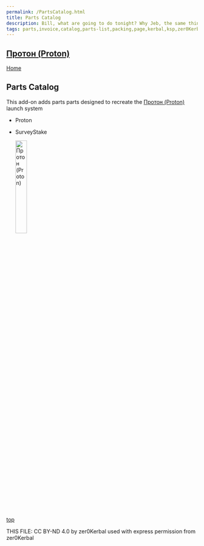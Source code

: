 ```yaml
---
permalink: /PartsCatalog.html
title: Parts Catalog
description: Bill, what are going to do tonight? Why Jeb, the same thing we do every night, Take over the world!
tags: parts,invoice,catalog,parts-list,packing,page,kerbal,ksp,zer0Kerbal,zedK
---
```

<!-- PartsCatalog.md v1.0.0.0
Протон (Proton)
created: 01 May 2023
updated: 

TEMPLATE: PartsCatalog.md v1.1.4.3
created: 01 Feb 2022
updated: 01 May 2023 -->

<script src="https://kit.fontawesome.com/0ea5493613.js" crossorigin="anonymous"></script>
<i class="fa-solid fa-explosion fa-beat-fade fa-3x" style="--fa-beat-fade-opacity: 0.1; --fa-beat-fade-scale: 1.25;color: #FF7E03" ></i>

## [Протон (Proton)][mod]

[Home](./index.md)

## Parts Catalog

This add-on adds parts parts designed to recreate the [Протон (Proton)][mod] launch system

<!-- no toc -->
* Proton
* SurveyStake

  <img src="https://raw.githubusercontent.com/zer0Kerbal/Proton/master/docs/thumbs/Proton-core_icon.png" alt="Протон (Proton)" width="25%" height="25%" />

[top](#parts-catalog)

THIS FILE: CC BY-ND 4.0 by zer0Kerbal
  used with express permission from zer0Kerbal

[mod]: https://www.curseforge.com/kerbal/ksp-mods/Proton "Протон (Proton)"
